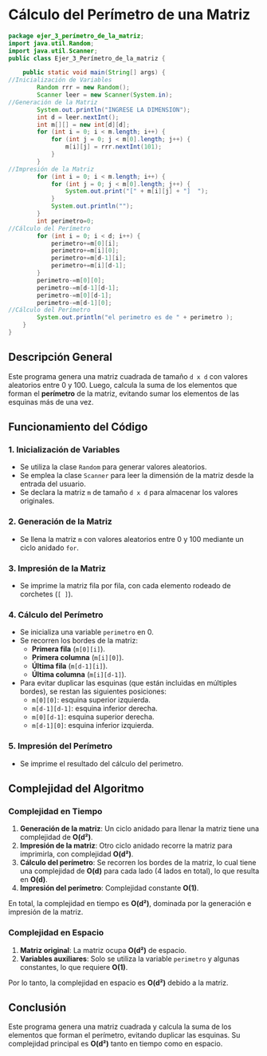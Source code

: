 # Cálculo del Perímetro de una Matriz

```java
package ejer_3_perímetro_de_la_matriz;
import java.util.Random;
import java.util.Scanner;
public class Ejer_3_Perímetro_de_la_matriz {

    public static void main(String[] args) {
//Inicialización de Variables
        Random rrr = new Random();
        Scanner leer = new Scanner(System.in);
//Generación de la Matriz
        System.out.println("INGRESE LA DIMENSION");
        int d = leer.nextInt();
        int m[][] = new int[d][d];
        for (int i = 0; i < m.length; i++) {
            for (int j = 0; j < m[0].length; j++) {
                m[i][j] = rrr.nextInt(101);
            }
        }
//Impresión de la Matriz
        for (int i = 0; i < m.length; i++) {
            for (int j = 0; j < m[0].length; j++) {
                System.out.print("[" + m[i][j] + "]  ");
            }
            System.out.println("");
        }
        int perimetro=0;
//Cálculo del Perímetro
        for (int i = 0; i < d; i++) {
            perimetro+=m[0][i];
            perimetro+=m[i][0];
            perimetro+=m[d-1][i];
            perimetro+=m[i][d-1];
        }
        perimetro-=m[0][0];
        perimetro-=m[d-1][d-1];
        perimetro-=m[0][d-1];
        perimetro-=m[d-1][0];
//Cálculo del Perímetro
        System.out.println("el perimetro es de " + perimetro );
    }
}
```

## Descripción General

Este programa genera una matriz cuadrada de tamaño `d x d` con valores aleatorios entre 0 y 100. Luego, calcula la suma de los elementos que forman el **perímetro** de la matriz, evitando sumar los elementos de las esquinas más de una vez.

## Funcionamiento del Código

### 1. **Inicialización de Variables**
   - Se utiliza la clase `Random` para generar valores aleatorios.
   - Se emplea la clase `Scanner` para leer la dimensión de la matriz desde la entrada del usuario.
   - Se declara la matriz `m` de tamaño `d x d` para almacenar los valores originales.

### 2. **Generación de la Matriz**
   - Se llena la matriz `m` con valores aleatorios entre 0 y 100 mediante un ciclo anidado `for`.

### 3. **Impresión de la Matriz**
   - Se imprime la matriz fila por fila, con cada elemento rodeado de corchetes (`[ ]`).

### 4. **Cálculo del Perímetro**
   - Se inicializa una variable `perimetro` en 0.
   - Se recorren los bordes de la matriz:
     - **Primera fila** (`m[0][i]`).
     - **Primera columna** (`m[i][0]`).
     - **Última fila** (`m[d-1][i]`).
     - **Última columna** (`m[i][d-1]`).
   - Para evitar duplicar las esquinas (que están incluidas en múltiples bordes), se restan las siguientes posiciones:
     - `m[0][0]`: esquina superior izquierda.
     - `m[d-1][d-1]`: esquina inferior derecha.
     - `m[0][d-1]`: esquina superior derecha.
     - `m[d-1][0]`: esquina inferior izquierda.

### 5. **Impresión del Perímetro**
   - Se imprime el resultado del cálculo del perimetro.

## Complejidad del Algoritmo

### Complejidad en Tiempo

1. **Generación de la matriz**: Un ciclo anidado para llenar la matriz tiene una complejidad de **O(d²)**.
2. **Impresión de la matriz**: Otro ciclo anidado recorre la matriz para imprimirla, con complejidad **O(d²)**.
3. **Cálculo del perímetro**: Se recorren los bordes de la matriz, lo cual tiene una complejidad de **O(d)** para cada lado (4 lados en total), lo que resulta en **O(d)**.
4. **Impresión del perímetro**: Complejidad constante **O(1)**.

En total, la complejidad en tiempo es **O(d²)**, dominada por la generación e impresión de la matriz.

### Complejidad en Espacio

1. **Matriz original**: La matriz ocupa **O(d²)** de espacio.
2. **Variables auxiliares**: Solo se utiliza la variable `perimetro` y algunas constantes, lo que requiere **O(1)**.

Por lo tanto, la complejidad en espacio es **O(d²)** debido a la matriz.

## Conclusión

Este programa genera una matriz cuadrada y calcula la suma de los elementos que forman el perímetro, evitando duplicar las esquinas. Su complejidad principal es **O(d²)** tanto en tiempo como en espacio.
